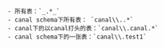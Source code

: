     - 所有表：`_.*_`
    - canal schema下所有表： `canal\\..*`
    - canal下的以canal打头的表：`canal\\.canal.*`
    - canal schema下的一张表：`canal\\.test1`